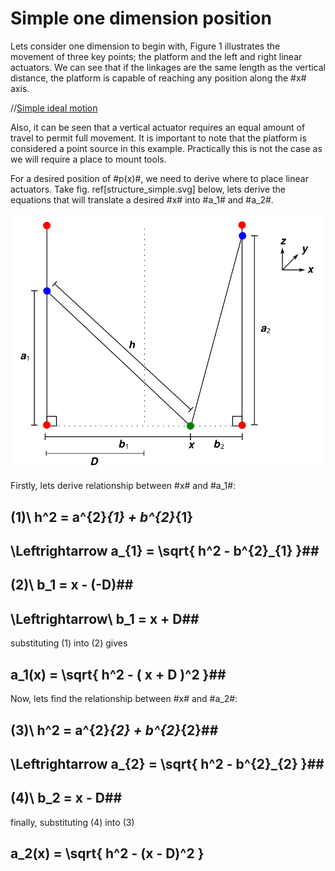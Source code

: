 Simple one dimension position
===========================

Lets consider one dimension to begin with, Figure 1 illustrates the movement of three key points; the platform and the left and right linear actuators. We can see that if the linkages are the same length as the vertical distance, the platform is capable of reaching any position along the #x# axis.

//[Simple ideal motion](svg:1)

Also, it can be seen that a vertical actuator requires an equal amount of travel to permit full movement. It is important to note that the platform is considered a point source in this example. Practically this is not the case as we will require a place to mount tools.

For a desired position of #p(x)#, we need to derive where to place linear actuators. Take fig. ref[structure_simple.svg] below, lets derive the equations that will translate a desired #x# into #a_1# and #a_2#. 

![Simple one dimension parameters](structure_simple.svg)


Firstly, lets derive relationship between #x# and #a_1#:
## (1)\  h^2 = a^{2}_{1} + b^{2}_{1} ##
##  \Leftrightarrow  a_{1} = \sqrt{ h^2 - b^{2}_{1} }##
## (2)\  b_1 = x - (-D)##
## \Leftrightarrow\  b_1 = x + D##
substituting (1) into (2) gives
## a_1(x) = \sqrt{ h^2 - ( x + D )^2 }##
Now, lets find the relationship between #x# and #a_2#:
## (3)\  h^2 = a^{2}_{2} + b^{2}_{2}##
##  \Leftrightarrow  a_{2} = \sqrt{ h^2 - b^{2}_{2} }##
## (4)\  b_2 = x - D##
finally, substituting (4) into (3)
## a_2(x) = \sqrt{ h^2 - (x - D)^2 } ##
